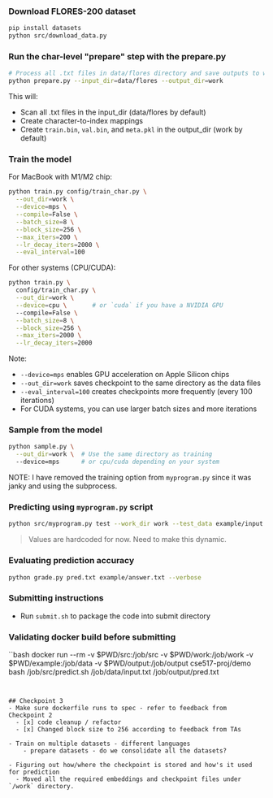 ### Download FLORES-200 dataset

```bash
pip install datasets
python src/download_data.py
```

### Run the char-level "prepare" step with the prepare.py

```bash
# Process all .txt files in data/flores directory and save outputs to work directory
python prepare.py --input_dir=data/flores --output_dir=work
```

This will:
- Scan all .txt files in the input_dir (data/flores by default)
- Create character-to-index mappings 
- Create `train.bin`, `val.bin`, and `meta.pkl` in the output_dir (work by default)

### Train the model

For MacBook with M1/M2 chip:
```bash
python train.py config/train_char.py \
  --out_dir=work \
  --device=mps \
  --compile=False \
  --batch_size=8 \
  --block_size=256 \
  --max_iters=200 \
  --lr_decay_iters=2000 \
  --eval_interval=100
```

For other systems (CPU/CUDA):
```bash
python train.py \
  config/train_char.py \
  --out_dir=work \
  --device=cpu \       # or `cuda` if you have a NVIDIA GPU
  --compile=False \
  --batch_size=8 \
  --block_size=256 \
  --max_iters=2000 \
  --lr_decay_iters=2000
```

Note:
- `--device=mps` enables GPU acceleration on Apple Silicon chips
- `--out_dir=work` saves checkpoint to the same directory as the data files
- `--eval_interval=100` creates checkpoints more frequently (every 100 iterations)
- For CUDA systems, you can use larger batch sizes and more iterations

### Sample from the model

```bash
python sample.py \
  --out_dir=work \  # Use the same directory as training
  --device=mps      # or cpu/cuda depending on your system  
```

NOTE: I have removed the training option from `myprogram.py` since it was janky and using the subprocess. 

### Predicting using `myprogram.py` script

```bash
python src/myprogram.py test --work_dir work --test_data example/input.txt --test_output output/pred.txt
```
> Values are hardcoded for now. Need to make this dynamic.

### Evaluating prediction accuracy
```bash
python grade.py pred.txt example/answer.txt --verbose
```

### Submitting instructions 
- Run `submit.sh` to package the code into submit directory 
  
### Validating docker build before submitting
``bash
docker run --rm -v $PWD/src:/job/src -v $PWD/work:/job/work -v $PWD/example:/job/data -v $PWD/output:/job/output cse517-proj/demo bash /job/src/predict.sh /job/data/input.txt /job/output/pred.txt
```


## Checkpoint 3
- Make sure dockerfile runs to spec - refer to feedback from Checkpoint 2
  - [x] code cleanup / refactor 
  - [x] Changed block size to 256 according to feedback from TAs
  
- Train on multiple datasets - different languages
    - prepare datasets - do we consolidate all the datasets?
  
- Figuring out how/where the checkpoint is stored and how's it used for prediction
  - Moved all the required embeddings and checkpoint files under `/work` directory.

